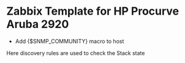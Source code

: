 # Zabbix Template for HP Procurve Aruba 2920
* Add {$SNMP_COMMUNITY} macro to host

Here discovery rules are used to check the Stack state

